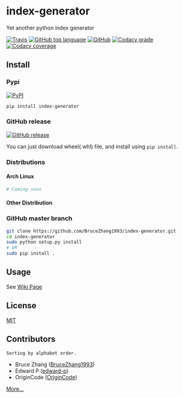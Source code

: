 # index-generator

Yet another python index generator

[![Travis](https://img.shields.io/travis/index-generator-project/index-generator.svg?style=for-the-badge)](https://travis-ci.org/index-generator-project/index-generator)
[![GitHub top language](https://img.shields.io/github/languages/top/index-generator-project/index-generator.svg?style=for-the-badge)](https://github.com/index-generator-project/index-generator)
[![GitHub](https://img.shields.io/github/license/index-generator-project/index-generator.svg?style=for-the-badge)](https://github.com/index-generator-project/index-generator/blob/master/LICENSE)
[![Codacy grade](https://img.shields.io/codacy/grade/6ee09a36f8b04bd690d23d39d355b3b9.svg?style=for-the-badge)](https://app.codacy.com/project/index-generator-project/index-generator/dashboard)
[![Codacy coverage](https://img.shields.io/codacy/coverage/6ee09a36f8b04bd690d23d39d355b3b9.svg?style=for-the-badge)](https://app.codacy.com/project/index-generator-project/index-generator/dashboard)

## Install

### Pypi

[![PyPI](https://img.shields.io/pypi/v/index-generator.svg?style=for-the-badge)](https://pypi.org/project/index-generator)

```bash
pip install index-generator
```

### GitHub release

[![GitHub release](https://img.shields.io/github/release/index-generator-project/index-generator.svg?style=for-the-badge)](https://github.com/index-generator-project/index-generator/releases)

You can just download wheel(.whl) file, and install using `pip install`.

### Distributions

#### Arch Linux

```bash
# Coming soon
```

#### Other Distribution

### GitHub master branch

```bash
git clone https://github.com/BruceZhang1993/index-generator.git
cd index-generator
sudo python setup.py install
# OR
sudo pip install .
```

## Usage

See [Wiki Page](https://github.com/index-generator-project/index-generator/wiki)

## License

[MIT](https://github.com/index-generator-project/index-generator/blob/master/LICENSE)

## Contributors

    Sorting by alphabet order. 

- Bruce Zhang ([BruceZhang1993](https://github.com/BruceZhang1993))
- Edward P ([edward-p](https://github.com/edward-p))
- OriginCode ([OriginCode](https://github.com/OriginCode))

[More...](https://github.com/index-generator-project/index-generator/graphs/contributors)
